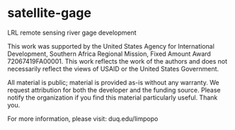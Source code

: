# satellite-gage
LRL remote sensing river gage development

This work was supported by the United States Agency for International Development, Southern Africa Regional Mission, Fixed Amount Award 72067419FA00001. This work reflects the work of the authors and does not necessarily reflect the views of USAID or the United States Government.

All material is public; material is provided as-is without any warranty.  We request attribution for both the developer and the funding source.  Please notify the organization if you find this material particularly useful.  Thank you.

For more information, please visit: duq.edu/limpopo
